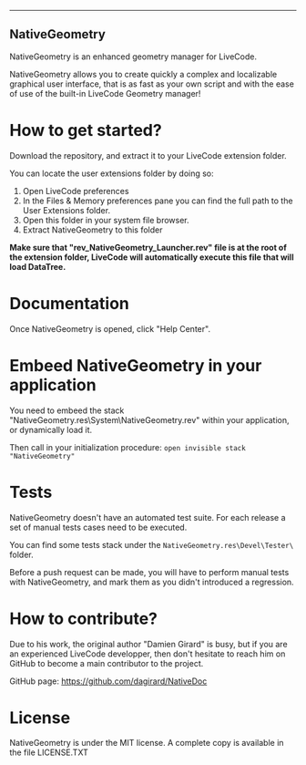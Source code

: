 -----------------------------------------------
NativeGeometry
-----------------------------------------------
NativeGeometry is an enhanced geometry manager for LiveCode.

NativeGeometry allows you to create quickly a complex and localizable graphical user interface, 
that is as fast as your own script and with the ease of use of the built-in LiveCode Geometry manager!

# How to get started?

Download the repository, and extract it to your LiveCode extension folder.

You can locate the user extensions folder by doing so:
1. Open LiveCode preferences
2. In the Files & Memory preferences pane you can find the full path to the User Extensions folder. 
3. Open this folder in your system file browser.
4. Extract NativeGeometry to this folder

**Make sure that "rev_NativeGeometry_Launcher.rev" file is at the root of the extension folder, LiveCode 
  will automatically execute this file that will load DataTree.**

# Documentation

Once NativeGeometry is opened, click "Help Center".

# Embeed NativeGeometry in your application

You need to embeed the stack "NativeGeometry.res\System\NativeGeometry.rev" within your application,
or dynamically load it.

Then call in your initialization procedure:
`open invisible stack "NativeGeometry"`

# Tests

NativeGeometry doesn't have an automated test suite. For each release a set of manual tests cases
need to be executed.

You can find some tests stack under the `NativeGeometry.res\Devel\Tester\` folder.

Before a push request can be made, you will have to perform manual tests with
NativeGeometry, and mark them as you didn't introduced a regression.

# How to contribute?

Due to his work, the original author "Damien Girard" is busy, but if you
are an experienced LiveCode developper, then don't hesitate to reach him on GitHub 
to become a main contributor to the project.

GitHub page: https://github.com/dagirard/NativeDoc

# License

NativeGeometry is under the MIT license.
A complete copy is available in the file LICENSE.TXT